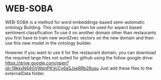 # WEB-SOBA
WEB-SOBA is a method for word embeddings-based semi-automatic ontology Building. This ontology can then be used for aspect based sentiment classification
To use it on another domain other than restaurants you first have to train new word2vec vectors on the new domain and then use this new model in the ontology builder.

However if you want to use it for the restaurant domain, you can download the required large files not suited for github using the follow google drive: https://drive.google.com/open?id=19kkxN64GVWqnPKVcCy6a5JseRRb26usu
Just add these files to the externalData folder.
